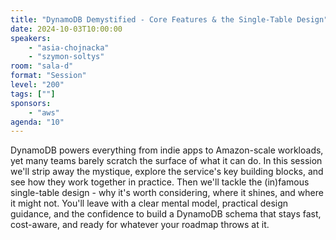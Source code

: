 ```yaml
---
title: "DynamoDB Demystified - Core Features & the Single-Table Design"
date: 2024-10-03T10:00:00
speakers:
    - "asia-chojnacka"
    - "szymon-soltys"
room: "sala-d"
format: "Session" 
level: "200"
tags: [""]
sponsors: 
    - "aws"
agenda: "10"
---
```


DynamoDB powers everything from indie apps to Amazon-scale workloads, yet many teams barely scratch the surface of what it can do. In this session we'll strip away the mystique, explore the service's key building blocks, and see how they work together in practice. Then we'll tackle the (in)famous single-table design - why it's worth considering, where it shines, and where it might not. You'll leave with a clear mental model, practical design guidance, and the confidence to build a DynamoDB schema that stays fast, cost-aware, and ready for whatever your roadmap throws at it.